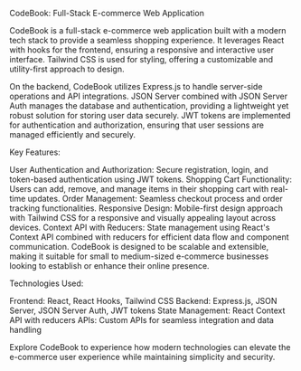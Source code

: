 CodeBook: Full-Stack E-commerce Web Application

CodeBook is a full-stack e-commerce web application built with a modern tech stack to provide a seamless shopping experience. It leverages React with hooks for the frontend, ensuring a responsive and interactive user interface. Tailwind CSS is used for styling, offering a customizable and utility-first approach to design.

On the backend, CodeBook utilizes Express.js to handle server-side operations and API integrations. JSON Server combined with JSON Server Auth manages the database and authentication, providing a lightweight yet robust solution for storing user data securely. JWT tokens are implemented for authentication and authorization, ensuring that user sessions are managed efficiently and securely.

Key Features:

User Authentication and Authorization: Secure registration, login, and token-based authentication using JWT tokens.
Shopping Cart Functionality: Users can add, remove, and manage items in their shopping cart with real-time updates.
Order Management: Seamless checkout process and order tracking functionalities.
Responsive Design: Mobile-first design approach with Tailwind CSS for a responsive and visually appealing layout across devices.
Context API with Reducers: State management using React's Context API combined with reducers for efficient data flow and component communication.
CodeBook is designed to be scalable and extensible, making it suitable for small to medium-sized e-commerce businesses looking to establish or enhance their online presence.

Technologies Used:

Frontend: React, React Hooks, Tailwind CSS
Backend: Express.js, JSON Server, JSON Server Auth, JWT tokens
State Management: React Context API with reducers
APIs: Custom APIs for seamless integration and data handling

Explore CodeBook to experience how modern technologies can elevate the e-commerce user experience while maintaining simplicity and security.
